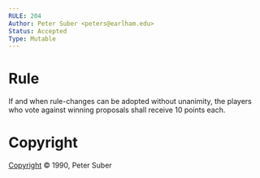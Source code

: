 ```yaml
---
RULE: 204
Author: Peter Suber <peters@earlham.edu>
Status: Accepted
Type: Mutable
---
```


# Rule

If and when rule-changes can be adopted without unanimity, the players who vote against winning proposals shall receive 10 points each.

# Copyright

[Copyright](http://legacy.earlham.edu/~peters/copyrite.htm) © 1990, Peter Suber
